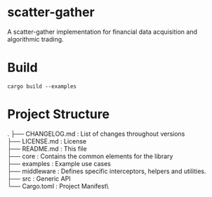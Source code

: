 # scatter-gather
A scatter-gather implementation for financial data acquisition and algorithmic trading.

# Build
```
cargo build --examples
```

# Project Structure
.
├── CHANGELOG.md    : List of changes throughout versions\
├── LICENSE.md      : License\
├── README.md       : This file\
├── core            : Contains the common elements for the library\
├── examples        : Example use cases\
├── middleware      : Defines specific interceptors, helpers and utilities.\
├── src             : Generic API\
└── Cargo.toml      : Project Manifest\